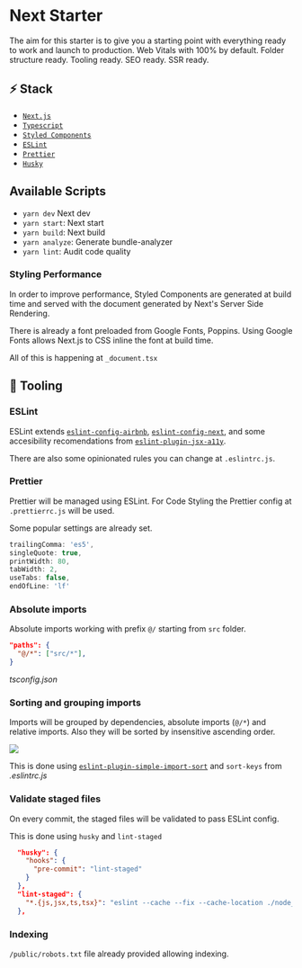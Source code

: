 # Next Starter

The aim for this starter is to give you a starting point with everything ready to work and launch to production. Web Vitals with 100% by default. Folder structure ready. Tooling ready. SEO ready. SSR ready.


## ⚡️ Stack

- [`Next.js`](https://nextjs.org/)
- [`Typescript`](typescriptlang.org)
- [`Styled Components`](https://styled-components.com/)
- [`ESLint`](https://eslint.org/)
- [`Prettier`](https://prettier.io/)
- [`Husky`](https://github.com/typicode/husky)

## Available Scripts

- `yarn dev` Next dev
- `yarn start`: Next start
- `yarn build`: Next build
- `yarn analyze`: Generate bundle-analyzer
- `yarn lint`: Audit code quality

### Styling Performance

In order to improve performance, Styled Components are generated at build time and served with the document generated by Next's Server Side Rendering.

There is already a font preloaded from Google Fonts, Poppins. Using Google Fonts allows Next.js to CSS inline the font at build time.

All of this is happening at `_document.tsx`

## 🏁 Tooling

### ESLint

ESLint extends [`eslint-config-airbnb`](https://github.com/airbnb/javascript/tree/master/packages/eslint-config-airbnb), [`eslint-config-next`](https://www.npmjs.com/package/eslint-config-next), and some accesibility recomendations from [`eslint-plugin-jsx-a11y`](https://github.com/jsx-eslint/eslint-plugin-jsx-a11y).

There are also some opinionated rules you can change at `.eslintrc.js`.

### Prettier

Prettier will be managed using ESLint.
For Code Styling the Prettier config at `.prettierrc.js` will be used.

Some popular settings are already set.

```js
trailingComma: 'es5',
singleQuote: true,
printWidth: 80,
tabWidth: 2,
useTabs: false,
endOfLine: 'lf'
```

### Absolute imports

Absolute imports working with prefix `@/` starting from `src` folder.

```json
"paths": {
  "@/*": ["src/*"],
}
```

_tsconfig.json_

### Sorting and grouping imports

Imports will be grouped by dependencies, absolute imports (`@/*`) and relative imports.
Also they will be sorted by insensitive ascending order.

![](https://media.giphy.com/media/fuNPWZvyuRutgQ7f4z/giphy.gif)

This is done using [`eslint-plugin-simple-import-sort`](https://github.com/lydell/eslint-plugin-simple-import-sort) and `sort-keys` from _.eslintrc.js_

### Validate staged files

On every commit, the staged files will be validated to pass ESLint config.

This is done using `husky` and `lint-staged`

```json
  "husky": {
    "hooks": {
      "pre-commit": "lint-staged"
    }
  },
  "lint-staged": {
    "*.{js,jsx,ts,tsx}": "eslint --cache --fix --cache-location ./node_modules/.cache/.eslintcache"
  },
```

### Indexing

`/public/robots.txt` file already provided allowing indexing.
